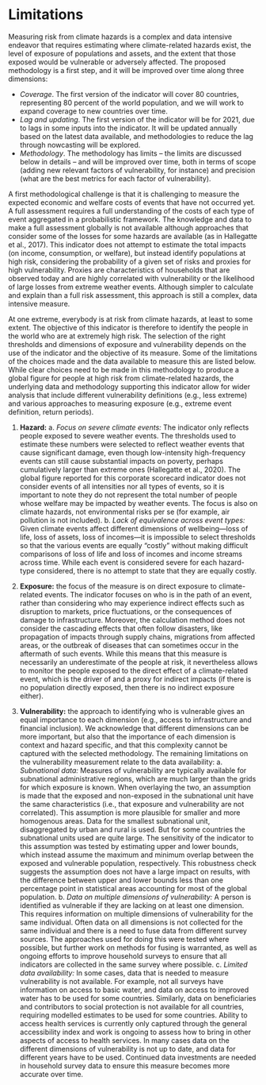 # Limitations

Measuring risk from climate hazards is a complex and data intensive endeavor that requires estimating where climate-related hazards exist, the level of exposure of populations and assets, and the extent that those exposed would be vulnerable or adversely affected. The proposed methodology is a first step, and it will be improved over time along three dimensions:
*	*Coverage*. The first version of the indicator will cover 80 countries, representing 80 percent of the world population, and we will work to expand coverage to new countries over time. 
*	*Lag and updating*. The first version of the indicator will be for 2021, due to lags in some inputs into the indicator. It will be updated annually based on the latest data available, and methodologies to reduce the lag through nowcasting will be explored.
*	*Methodology*. The methodology has limits – the limits are discussed below in details – and will be improved over time, both in terms of scope (adding new relevant factors of vulnerability, for instance) and precision (what are the best metrics for each factor of vulnerability).

A first methodological challenge is that it is challenging to measure the expected economic and welfare costs of events that have not occurred yet. A full assessment requires a full understanding of the costs of each type of event aggregated in a probabilistic framework. The knowledge and data to make a full assessment globally is not available although approaches that consider some of the losses for some hazards are available (as in Hallegatte et al., 2017). This indicator does not attempt to estimate the total impacts (on income, consumption, or welfare), but instead identify populations at high risk, considering the probability of a given set of risks and proxies for high vulnerability. Proxies are characteristics of households that are observed today and are highly correlated with vulnerability or the likelihood of large losses from extreme weather events. Although simpler to calculate and explain than a full risk assessment, this approach is still a complex, data intensive measure. 

At one extreme, everybody is at risk from climate hazards, at least to some extent. The objective of this indicator is therefore to identify the people in the world who are at extremely high risk. The selection of the right thresholds and dimensions of exposure and vulnerability depends on the use of the indicator and the objective of its measure. Some of the limitations of the choices made and the data available to measure this are listed below. While clear choices need to be made in this methodology to produce a global figure for people at high risk from climate-related hazards, the underlying data and methodology supporting this indicator allow for wider analysis that include different vulnerability definitions (e.g., less extreme) and various approaches to measuring exposure (e.g., extreme event definition, return periods).  

1. **Hazard:**
    a. *Focus on severe climate events:* The indicator only reflects people exposed to severe weather events. The thresholds used to estimate these numbers were selected to reflect weather events that cause significant damage, even though low-intensity high-frequency events can still cause substantial impacts on poverty, perhaps cumulatively larger than extreme ones (Hallegatte et al., 2020). The global figure reported for this corporate scorecard indicator does not consider events of all intensities nor all types of events, so it is important to note they do not represent the total number of people whose welfare may be impacted by weather events. The focus is also on climate hazards, not environmental risks per se (for example, air pollution is not included).
    b. *Lack of equivalence across event types:* Given climate events affect different dimensions of wellbeing—loss of life, loss of assets, loss of incomes—it is impossible to select thresholds so that the various events are equally “costly” without making difficult comparisons of loss of life and loss of incomes and income streams across time. While each event is considered severe for each hazard-type considered, there is no attempt to state that they are equally costly.

2. **Exposure:** the focus of the measure is on direct exposure to climate-related events. The indicator focuses on who is in the path of an event, rather than considering who may experience indirect effects such as disruption to markets, price fluctuations, or the consequences of damage to infrastructure. Moreover, the calculation method does not consider the cascading effects that often follow disasters, like propagation of impacts through supply chains, migrations from affected areas, or the outbreak of diseases that can sometimes occur in the aftermath of such events. While this means that this measure is necessarily an underestimate of the people at risk, it nevertheless allows to monitor the people exposed to the direct effect of a climate-related event, which is the driver of and a proxy for indirect impacts (if there is no population directly exposed, then there is no indirect exposure either). 

3. **Vulnerability:** the approach to identifying who is vulnerable gives an equal importance to each dimension (e.g., access to infrastructure and financial inclusion). We acknowledge that different dimensions can be more important, but also that the importance of each dimension is context and hazard specific, and that this complexity cannot be captured with the selected methodology. The remaining limitations on the vulnerability measurement relate to the data availability: 
    a. *Subnational data:* Measures of vulnerability are typically available for subnational administrative regions, which are much larger than the grids for which exposure is known. When overlaying the two, an assumption is made that the exposed and non-exposed in the subnational unit have the same characteristics (i.e., that exposure and vulnerability are not correlated). This assumption is more plausible for smaller and more homogenous areas. Data for the smallest subnational unit, disaggregated by urban and rural is used. But for some countries the subnational units used are quite large. The sensitivity of the indicator to this assumption was tested by estimating upper and lower bounds, which instead assume the maximum and minimum overlap between the exposed and vulnerable population, respectively. This robustness check suggests the assumption does not have a large impact on results, with the difference between upper and lower bounds less than one percentage point in statistical areas accounting for most of the global population.
    b. *Data on multiple dimensions of vulnerability:* A person is identified as vulnerable if they are lacking on at least one dimension. This requires information on multiple dimensions of vulnerability for the same individual. Often data on all dimensions is not collected for the same individual and there is a need to fuse data from different survey sources. The approaches used for doing this were tested where possible, but further work on methods for fusing is warranted, as well as ongoing efforts to improve household surveys to ensure that all indicators are collected in the same survey where possible. 
    c. *Limited data availability:* In some cases, data that is needed to measure vulnerability is not available. For example, not all surveys have information on access to basic water, and data on access to improved water has to be used for some countries. Similarly, data on beneficiaries and contributors to social protection is not available for all countries, requiring modelled estimates to be used for some countries. Ability to access health services is currently only captured through the general accessibility index and work is ongoing to assess how to bring in other aspects of access to health services. In many cases data on the different dimensions of vulnerability is not up to date, and data for different years have to be used. Continued data investments are needed in household survey data to ensure this measure becomes more accurate over time. 
